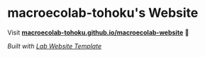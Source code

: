 
# macroecolab-tohoku's Website

Visit **[macroecolab-tohoku.github.io/macroecolab-website](https://macroecolab-tohoku.github.io/macroecolab-website)** 🚀

_Built with [Lab Website Template](https://greene-lab.gitbook.io/lab-website-template-docs)_

